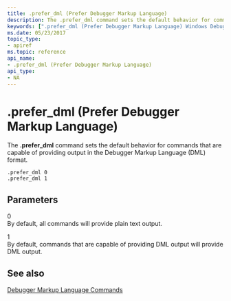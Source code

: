 ```yaml
---
title: .prefer_dml (Prefer Debugger Markup Language)
description: The .prefer_dml command sets the default behavior for commands that are capable of providing output in the Debugger Markup Language (DML) format.
keywords: [".prefer_dml (Prefer Debugger Markup Language) Windows Debugging"]
ms.date: 05/23/2017
topic_type:
- apiref
ms.topic: reference
api_name:
- .prefer_dml (Prefer Debugger Markup Language)
api_type:
- NA
---
```


# .prefer\_dml (Prefer Debugger Markup Language)


The **.prefer\_dml** command sets the default behavior for commands that are capable of providing output in the Debugger Markup Language (DML) format.

```dbgcmd
.prefer_dml 0
.prefer_dml 1
```

## Parameters


<span id="_______0"></span> 0  
By default, all commands will provide plain text output.

<span id="_______1"></span> 1  
By default, commands that are capable of providing DML output will provide DML output.

## See also


[Debugger Markup Language Commands](../debugger/debugger-markup-language-commands.md)

 

 






